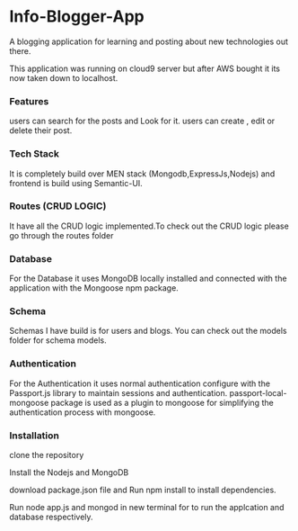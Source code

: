 # Info-Blogger-App
A blogging application for learning and posting about new technologies out there.

This application was running on cloud9 server but after AWS bought it its now taken down to localhost.

### Features
users can search for  the posts and Look for it.
users can create , edit or delete their post.

### Tech Stack
It is completely build over MEN stack (Mongodb,ExpressJs,Nodejs) and frontend is build using Semantic-UI.

### Routes (CRUD LOGIC)
It have all the CRUD logic implemented.To check out the CRUD logic please go through the routes folder

### Database
For the Database it uses MongoDB locally installed and connected with the application with the Mongoose npm package.

### Schema
Schemas I have build is for users and blogs. You can check out the models folder for schema models.

### Authentication
For the Authentication it uses normal authentication configure with the Passport.js library to maintain sessions and authentication.
passport-local-mongoose package is used as a plugin to mongoose for simplifying the authentication process
with mongoose.

### Installation
clone the repository

Install the Nodejs and MongoDB

download package.json file and Run npm install to install dependencies.

Run node app.js and mongod in new terminal for to run the applcation and database respectively.



